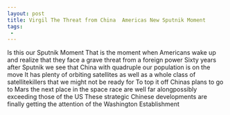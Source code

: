 ```yaml
---
layout: post
title: Virgil The Threat from China  Americas New Sputnik Moment
tags:
 -
---
```

Is this our Sputnik Moment That is the moment when Americans wake up and realize that they face a grave threat from a foreign power Sixty years after Sputnik we see that China with quadruple our population is on the move It has plenty of orbiting satellites as well as a whole class of satellitekillers that we might not be ready for To top it off Chinas plans to go to Mars the next place in the space race are well far alongpossibly exceeding those of the US These strategic Chinese developments are finally getting the attention of the Washington Establishment
